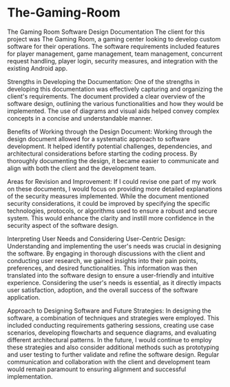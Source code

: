 # The-Gaming-Room
The Gaming Room Software Design Documentation
The client for this project was The Gaming Room, a gaming center looking to develop custom software for their operations. The software requirements included features for player management, game management, team management, concurrent request handling, player login, security measures, and integration with the existing Android app.

Strengths in Developing the Documentation:
One of the strengths in developing this documentation was effectively capturing and organizing the client's requirements. The document provided a clear overview of the software design, outlining the various functionalities and how they would be implemented. The use of diagrams and visual aids helped convey complex concepts in a concise and understandable manner.

Benefits of Working through the Design Document:
Working through the design document allowed for a systematic approach to software development. It helped identify potential challenges, dependencies, and architectural considerations before starting the coding process. By thoroughly documenting the design, it became easier to communicate and align with both the client and the development team.

Areas for Revision and Improvement:
If I could revise one part of my work on these documents, I would focus on providing more detailed explanations of the security measures implemented. While the document mentioned security considerations, it could be improved by specifying the specific technologies, protocols, or algorithms used to ensure a robust and secure system. This would enhance the clarity and instill more confidence in the security aspect of the software design.

Interpreting User Needs and Considering User-Centric Design:
Understanding and implementing the user's needs was crucial in designing the software. By engaging in thorough discussions with the client and conducting user research, we gained insights into their pain points, preferences, and desired functionalities. This information was then translated into the software design to ensure a user-friendly and intuitive experience. Considering the user's needs is essential, as it directly impacts user satisfaction, adoption, and the overall success of the software application.

Approach to Designing Software and Future Strategies:
In designing the software, a combination of techniques and strategies were employed. This included conducting requirements gathering sessions, creating use case scenarios, developing flowcharts and sequence diagrams, and evaluating different architectural patterns. In the future, I would continue to employ these strategies and also consider additional methods such as prototyping and user testing to further validate and refine the software design. Regular communication and collaboration with the client and development team would remain paramount to ensuring alignment and successful implementation.
